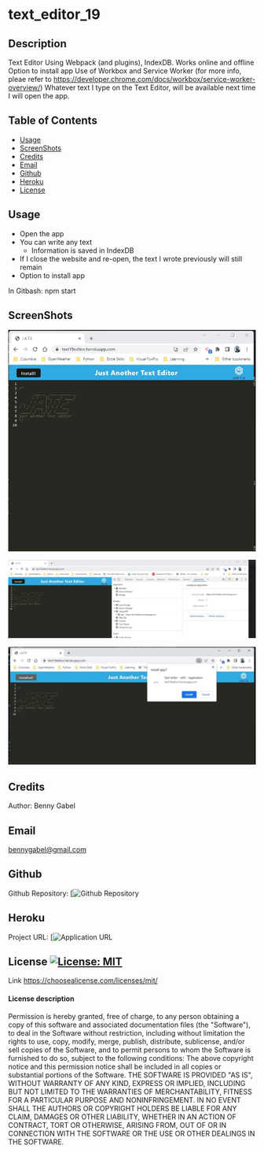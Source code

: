# text_editor_19

## Description
  Text Editor
  Using Webpack (and plugins), IndexDB.
  Works online and offline
  Option to install app 
  Use of Workbox and Service Worker      (for more info, pleae refer to https://developer.chrome.com/docs/workbox/service-worker-overview/)
  Whatever text I type on the Text Editor, will be available next time I will open the app.


  
## Table of Contents
- [Usage](#usage)
- [ScreenShots](#screenShots)
- [Credits](#credits)
- [Email](#email)
- [Github](#github)
- [Heroku](#heroku)
- [License](#license)



## Usage
* Open the app
* You can write any text
  * Information is saved in IndexDB
* If I close the website and re-open, the text I wrote previously will still remain
* Option to install app

In Gitbash:  npm start 



## ScreenShots
![](/client/src/assets/screenshots/text_editor.jpg?raw=true)

![](/client/src/assets/screenshots/IndexDb.jpg?raw=true)

![](/client/src/assets/screenshots/install_button.jpg?raw=true)



## Credits
Author: Benny Gabel



## Email
bennygabel@gmail.com



## Github
Github Repository:  [![Github Repository](https://github.com/BennyGabel/text_editor_19)



## Heroku
Project URL: [![Application URL](https://text19editor.herokuapp.com/)



## License  [![License: MIT](https://img.shields.io/badge/License-MIT-yellow.svg)](https://opensource.org/licenses/MIT)
Link https://choosealicense.com/licenses/mit/

#### License description
Permission is hereby granted, free of charge, to any person obtaining a copy of this software and associated documentation files (the "Software"), to deal in the Software without restriction, including without limitation the rights to use, copy, modify, merge, publish, distribute, sublicense, and/or sell copies of the Software, and to permit persons to whom the Software is furnished to do so, subject to the following conditions: The above copyright notice and this permission notice shall be included in all copies or substantial portions of the Software. THE SOFTWARE IS PROVIDED "AS IS", WITHOUT WARRANTY OF ANY KIND, EXPRESS OR IMPLIED, INCLUDING BUT NOT LIMITED TO THE WARRANTIES OF MERCHANTABILITY, FITNESS FOR A PARTICULAR PURPOSE AND NONINFRINGEMENT. IN NO EVENT SHALL THE AUTHORS OR COPYRIGHT HOLDERS BE LIABLE FOR ANY CLAIM, DAMAGES OR OTHER LIABILITY, WHETHER IN AN ACTION OF CONTRACT, TORT OR OTHERWISE, ARISING FROM, OUT OF OR IN CONNECTION WITH THE SOFTWARE OR THE USE OR OTHER DEALINGS IN THE SOFTWARE.


